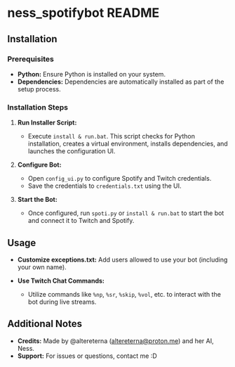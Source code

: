 # ness_spotifybot README

## Installation

### Prerequisites
- **Python:** Ensure Python is installed on your system.
- **Dependencies:** Dependencies are automatically installed as part of the setup process.

### Installation Steps

1. **Run Installer Script:**
   - Execute `install & run.bat`. This script checks for Python installation, creates a virtual environment, installs dependencies, and launches the configuration UI.

2. **Configure Bot:**
   - Open `config_ui.py` to configure Spotify and Twitch credentials.
   - Save the credentials to `credentials.txt` using the UI.

3. **Start the Bot:**
   - Once configured, run `spoti.py` or `install & run.bat` to start the bot and connect it to Twitch and Spotify.

## Usage

- **Customize exceptions.txt:** Add users allowed to use your bot (including your own name).

- **Use Twitch Chat Commands:**
  - Utilize commands like `%np`, `%sr`, `%skip`, `%vol`, etc. to interact with the bot during live streams.

## Additional Notes

- **Credits:** Made by @altereterna (altereterna@proton.me) and her AI, Ness.
- **Support:** For issues or questions, contact me :D
